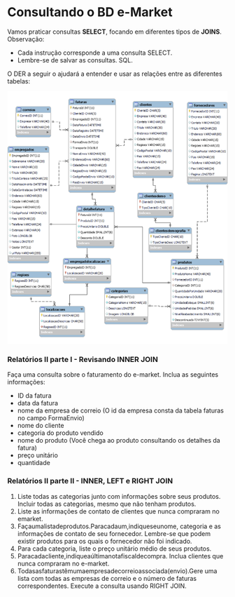 # **Consultando o BD e-Market**

Vamos praticar consultas **SELECT**, focando em diferentes tipos de **JOINS**.
Observação:

- Cada instrução corresponde a uma consulta SELECT.
- Lembre-se de salvar as consultas. SQL.

O DER a seguir o ajudará a entender e usar as relações entre as diferentes tabelas:

![Untitled](example/example.png)

### **Relatórios II parte I - Revisando INNER JOIN**

Faça uma consulta sobre o faturamento do e-market. Inclua as seguintes informações:

- ID da fatura
- data da fatura
- nome da empresa de correio (O id da empresa consta da tabela faturas no campo FormaEnvio)
- nome do cliente
- categoria do produto vendido
- nome do produto (Você chega ao produto consultando os detalhes da fatura)
- preço unitário
- quantidade

### **Relatórios II parte II - INNER, LEFT e RIGHT JOIN**

1. Liste todas as categorias junto com informações sobre seus produtos. Incluir todas as categorias, mesmo que não tenham produtos.
2. Liste as informações de contato de clientes que nunca compraram no emarket.
3. Façaumalistadeprodutos.Paracadaum,indiqueseunome, categoria e as informações de contato de seu fornecedor. Lembre-se que podem existir produtos para os quais o fornecedor não foi indicado.
4. Para cada categoria, liste o preço unitário médio de seus produtos.
5. Paracadacliente,indiqueaúltimanotafiscaldecompra. Inclua clientes que nunca compraram no e-market.
6. Todasasfaturastêmumaempresadecorreioassociada(envio).Gere uma lista com todas as empresas de correio e o número de faturas correspondentes. Execute a consulta usando RIGHT JOIN.